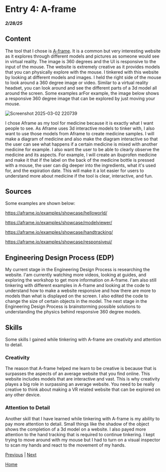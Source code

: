 # Entry 4: A-frame
##### 2/28/25

## Content

The tool that I chose is [A-frame](https://aframe.io/). It is a common but very interesting website as it explores through different models and pictures as someone would see in virtual reality. The image is 360 degrees and the UI is responsive to the input of the mouse. The website is extremely creative as it provides models that you can physically explore with the mouse. I tinkered with this website by looking at different models and images. I held the right side of the mouse to look around a 360 degree image or video. Similar to a virtual reality headset, you can look around and see the different parts of a 3d model all around the screen. Some examples arFor example, the image below shows a responsive 360 degree image that can be explored by just moving your mouse.

![Screenshot 2025-03-02 220739](https://github.com/user-attachments/assets/2c68b50d-e6f0-4c98-8da8-8342b7e0c067)

I chose Aframe as my tool for medicine because it is exactly what I want people to see. As Aframe uses 3d interactive models to tinker with, I also want to use those models from Aframe to create medicine samples. I will make a diagram of medicine and also make the diagram interactive so that the user can see what happens if a certain medicine is mixed with another medicine for example. I also want the user to be able to clearly observe the medicine and its aspects. For example, I will create an ibuprofen medicine and make it that if the label on the back of the medicine bottle is pressed with a mouse, the user can dig deeper into the ingredients, what it's used for, and the expiration date. This will make it a lot easier for users to understand more about medicine if the tool is clear, interactive, and fun.

## Sources

Some examples are shown below:

https://aframe.io/examples/showcase/helloworld/ 

https://aframe.io/examples/showcase/modelviewer/

https://aframe.io/examples/showcase/handtracking/

https://aframe.io/examples/showcase/responsiveui/

## Engineering Design Process (EDP)

My current stage in the Engineering Design Process is researching the website. I'am currently watching more videos, looking at guides, and exploring the workshop to get more information on A-frame. I'am also still tinkering with different examples in A-frame and looking at the code to understand how to make a website responsive and how there are more to models than what is displayed on the screen. I also edited the code to change the size of certain objects in the model. The next stage in the Engineering Design Process is brainstorming possible solutions to understanding the physics behind responsive 360 degree models.

## Skills

Some skills I gained while tinkering with A-frame are creativity and attention to detail.

### Creativity

The reason that A-frame helped me learn to be creative is because that is surpasses the aspects of an average website that you find online. This website includes models that are interactive and vast. This is why creativity playes a big role in surpassing an average website. You need to be really creative to think about making a VR related website that can be explored on any other device.

### Attention to Detail

Another skill that I have learned while tinkering with A-frame is my ability to pay more attention to detail. Small things like the shadow of the object shows the completion of a 3d model on a website. I also payed more attention to the hand tracking that is required to continue tinkering. I kept trying to move around with my mouse but I had to turn on a visual inspector to scan my hands and react to the movement of my hands.


[Previous](entry03.md) | [Next](entry05.md)

[Home](../README.md)
